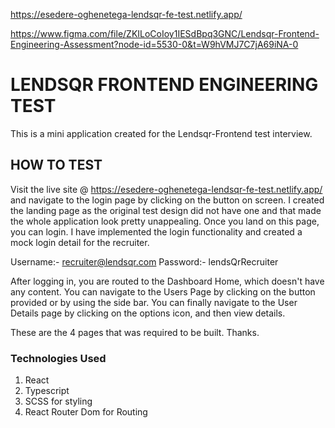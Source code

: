 https://esedere-oghenetega-lendsqr-fe-test.netlify.app/

https://www.figma.com/file/ZKILoCoIoy1IESdBpq3GNC/Lendsqr-Frontend-Engineering-Assessment?node-id=5530-0&t=W9hVMJ7C7jA69iNA-0

# LENDSQR FRONTEND ENGINEERING TEST

This is a mini application created for the Lendsqr-Frontend test interview.

## HOW TO TEST

Visit the live site @ https://esedere-oghenetega-lendsqr-fe-test.netlify.app/ and navigate to the login page by clicking on the button on screen.
I created the landing page as the original test design did not have one and that made the whole application look pretty unappealing. Once you land on this page, you can login.
I have implemented the login functionality and created a mock login detail for the recruiter.

Username:- recruiter@lendsqr.com
Password:- lendsQrRecruiter

After logging in, you are routed to the Dashboard Home, which doesn't have any content.
You can navigate to the Users Page by clicking on the button provided or by using the side bar.
You can finally navigate to the User Details page by clicking on the options icon, and then view details.

These are the 4 pages that was required to be built.
Thanks.

### Technologies Used

1. React
2. Typescript
3. SCSS for styling
4. React Router Dom for Routing

###

